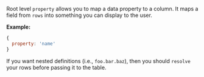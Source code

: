 Root level `property` allows you to map a data property to a column. It maps a field from `rows` into something you can display to the user.

**Example:**

```javascript
{
  property: 'name'
}
```

If you want nested definitions (i.e., `foo.bar.baz`), then you should `resolve` your rows before passing it to the table.

